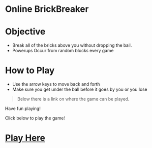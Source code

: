 # Online BrickBreaker

# Objective
* Break all of the bricks above you without dropping the ball. 
* Powerups Occur from random blocks every game

# How to Play
* Use the arrow keys to move back and forth
* Make sure you get under the ball before it goes by you or you lose
>Below there is a link on where the game can be played.

Have fun playing! 

Click below to play the game!


# [Play Here](https://rawgit.com/Brendenvski/breakoutGame/master/index.html)
